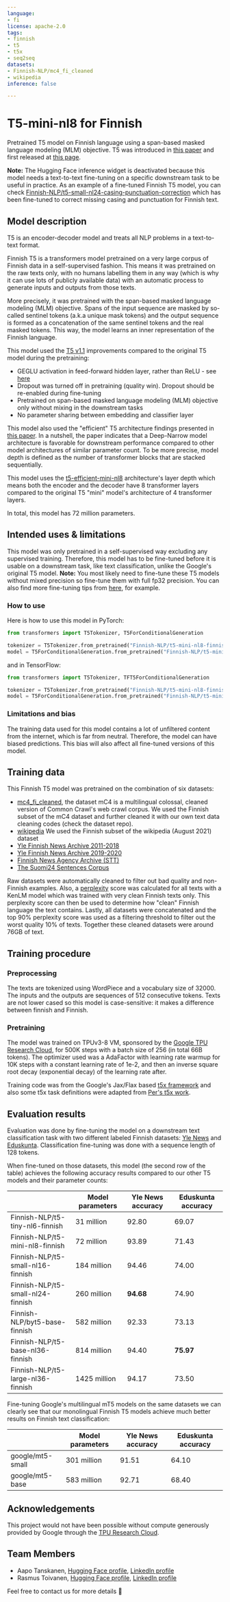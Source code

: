 ```yaml
---
language:
- fi
license: apache-2.0
tags:
- finnish
- t5
- t5x
- seq2seq
datasets:
- Finnish-NLP/mc4_fi_cleaned
- wikipedia
inference: false

---
```


# T5-mini-nl8 for Finnish

Pretrained T5 model on Finnish language using a span-based masked language modeling (MLM) objective. T5 was introduced in
[this paper](https://arxiv.org/abs/1910.10683)
and first released at [this page](https://github.com/google-research/text-to-text-transfer-transformer).

**Note:** The Hugging Face inference widget is deactivated because this model needs a text-to-text fine-tuning on a specific downstream task to be useful in practice. As an example of a fine-tuned Finnish T5 model, you can check [Finnish-NLP/t5-small-nl24-casing-punctuation-correction](https://huggingface.co/Finnish-NLP/t5-small-nl24-casing-punctuation-correction) which has been fine-tuned to correct missing casing and punctuation for Finnish text.

## Model description

T5 is an encoder-decoder model and treats all NLP problems in a text-to-text format.

Finnish T5 is a transformers model pretrained on a very large corpus of Finnish data in a self-supervised fashion. This means it was pretrained on the raw texts only, with no humans labelling them in any way (which is why it can use lots of publicly available data) with an automatic process to generate inputs and outputs from those texts.

More precisely, it was pretrained with the span-based masked language modeling (MLM) objective. Spans of the input sequence are masked by so-called sentinel tokens (a.k.a unique mask tokens) and the output sequence is formed as a concatenation of the same sentinel tokens and the real masked tokens. This way, the model learns an inner representation of the Finnish language.

This model used the [T5 v1.1](https://github.com/google-research/text-to-text-transfer-transformer/blob/main/released_checkpoints.md#t511) improvements compared to the original T5 model during the pretraining:
- GEGLU activation in feed-forward hidden layer, rather than ReLU - see [here](https://arxiv.org/abs/2002.05202)
- Dropout was turned off in pretraining (quality win). Dropout should be re-enabled during fine-tuning
- Pretrained on span-based masked language modeling (MLM) objective only without mixing in the downstream tasks
- No parameter sharing between embedding and classifier layer

This model also used the "efficient" T5 architecture findings presented in [this paper](https://arxiv.org/abs/2109.10686). In a nutshell, the paper indicates that a Deep-Narrow model architecture is favorable for downstream performance compared to other model architectures of similar parameter count. To be more precise, model depth is defined as the number of transformer blocks that are stacked sequentially.

This model uses the [t5-efficient-mini-nl8](https://huggingface.co/google/t5-efficient-mini-nl8) architecture's layer depth which means both the encoder and the decoder have 8 transformer layers compared to the original T5 "mini" model's architecture of 4 transformer layers.

In total, this model has 72 million parameters.

## Intended uses & limitations

This model was only pretrained in a self-supervised way excluding any supervised training. Therefore, this model has to be fine-tuned before it is usable on a downstream task, like text classification, unlike the Google's original T5 model. **Note:** You most likely need to fine-tune these T5 models without mixed precision so fine-tune them with full fp32 precision. You can also find more fine-tuning tips from [here](https://discuss.huggingface.co/t/t5-finetuning-tips), for example.

### How to use

Here is how to use this model in PyTorch:

```python
from transformers import T5Tokenizer, T5ForConditionalGeneration

tokenizer = T5Tokenizer.from_pretrained("Finnish-NLP/t5-mini-nl8-finnish")
model = T5ForConditionalGeneration.from_pretrained("Finnish-NLP/t5-mini-nl8-finnish")
```

and in TensorFlow:

```python
from transformers import T5Tokenizer, TFT5ForConditionalGeneration

tokenizer = T5Tokenizer.from_pretrained("Finnish-NLP/t5-mini-nl8-finnish")
model = T5ForConditionalGeneration.from_pretrained("Finnish-NLP/t5-mini-nl8-finnish", from_pt=True)
```

### Limitations and bias

The training data used for this model contains a lot of unfiltered content from the internet, which is far from neutral. Therefore, the model can have biased predictions. This bias will also affect all fine-tuned versions of this model.

## Training data

This Finnish T5 model was pretrained on the combination of six datasets:
- [mc4_fi_cleaned](https://huggingface.co/datasets/Finnish-NLP/mc4_fi_cleaned), the dataset mC4 is a multilingual colossal, cleaned version of Common Crawl's web crawl corpus. We used the Finnish subset of the mC4 dataset and further cleaned it with our own text data cleaning codes (check the dataset repo).
- [wikipedia](https://huggingface.co/datasets/wikipedia) We used the Finnish subset of the wikipedia (August 2021) dataset
- [Yle Finnish News Archive 2011-2018](http://urn.fi/urn:nbn:fi:lb-2017070501)
- [Yle Finnish News Archive 2019-2020](http://urn.fi/urn:nbn:fi:lb-2021050401)
- [Finnish News Agency Archive (STT)](http://urn.fi/urn:nbn:fi:lb-2018121001)
- [The Suomi24 Sentences Corpus](http://urn.fi/urn:nbn:fi:lb-2020021803)

Raw datasets were automatically cleaned to filter out bad quality and non-Finnish examples. Also, a [perplexity](https://huggingface.co/course/chapter7/3#perplexity-for-language-models) score was calculated for all texts with a KenLM model which was trained with very clean Finnish texts only. This perplexity score can then be used to determine how "clean" Finnish language the text contains. Lastly, all datasets were concatenated and the top 90% perplexity score was used as a filtering threshold to filter out the worst quality 10% of texts. Together these cleaned datasets were around 76GB of text.

## Training procedure

### Preprocessing

The texts are tokenized using WordPiece and a vocabulary size of 32000. The inputs and the outputs are sequences of 512 consecutive tokens. Texts are not lower cased so this model is case-sensitive: it makes a difference between finnish and Finnish.

### Pretraining

The model was trained on TPUv3-8 VM, sponsored by the [Google TPU Research Cloud](https://sites.research.google/trc/about/), for 500K steps with a batch size of 256 (in total 66B tokens). The optimizer used was a AdaFactor with learning rate warmup for 10K steps with a constant learning rate of 1e-2, and then an inverse square root decay (exponential decay) of the learning rate after.

Training code was from the Google's Jax/Flax based [t5x framework](https://github.com/google-research/t5x) and also some t5x task definitions were adapted from [Per's t5x work](https://huggingface.co/pere).

## Evaluation results

Evaluation was done by fine-tuning the model on a downstream text classification task with two different labeled Finnish datasets: [Yle News](https://github.com/spyysalo/yle-corpus) and [Eduskunta](https://github.com/aajanki/eduskunta-vkk). Classification fine-tuning was done with a sequence length of 128 tokens.

When fine-tuned on those datasets, this model (the second row of the table) achieves the following accuracy results compared to our other T5 models and their parameter counts:

|                                                       | Model parameters | Yle News accuracy   | Eduskunta accuracy   |
|-------------------------------------------------------|------------------|---------------------|----------------------|
|Finnish-NLP/t5-tiny-nl6-finnish                        | 31 million       |92.80                |69.07                 |
|Finnish-NLP/t5-mini-nl8-finnish                        | 72 million       |93.89                |71.43                 |
|Finnish-NLP/t5-small-nl16-finnish                      | 184 million      |94.46                |74.00                 |
|Finnish-NLP/t5-small-nl24-finnish                      | 260 million      |**94.68**            |74.90                 |
|Finnish-NLP/byt5-base-finnish                          | 582 million      |92.33                |73.13                 |
|Finnish-NLP/t5-base-nl36-finnish                       | 814 million      |94.40                |**75.97**             |
|Finnish-NLP/t5-large-nl36-finnish                      | 1425 million     |94.17                |73.50                 |


Fine-tuning Google's multilingual mT5 models on the same datasets we can clearly see that our monolingual Finnish T5 models achieve much better results on Finnish text classification:

|                                                       | Model parameters | Yle News accuracy   | Eduskunta accuracy   |
|-------------------------------------------------------|------------------|---------------------|----------------------|
|google/mt5-small                                       | 301 million      |91.51                |64.10                 |
|google/mt5-base                                        | 583 million      |92.71                |68.40                 |


## Acknowledgements

This project would not have been possible without compute generously provided by Google through the
[TPU Research Cloud](https://sites.research.google/trc/).

## Team Members

- Aapo Tanskanen, [Hugging Face profile](https://huggingface.co/aapot), [LinkedIn profile](https://www.linkedin.com/in/aapotanskanen/)
- Rasmus Toivanen, [Hugging Face profile](https://huggingface.co/RASMUS), [LinkedIn profile](https://www.linkedin.com/in/rasmustoivanen/)

Feel free to contact us for more details 🤗
